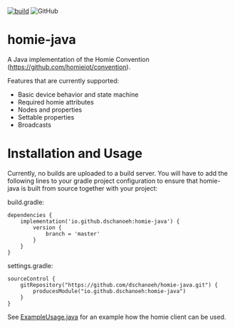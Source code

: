 
[![build](https://github.com/dschanoeh/homie-java/actions/workflows/build.yaml/badge.svg)](https://github.com/dschanoeh/homie-java/actions/workflows/build.yaml)
![GitHub](https://img.shields.io/github/license/dschanoeh/homie-java)


# homie-java

A Java implementation of the Homie Convention (https://github.com/homieiot/convention).

Features that are currently supported:
* Basic device behavior and state machine
* Required homie attributes
* Nodes and properties
* Settable properties
* Broadcasts

Installation and Usage
====

Currently, no builds are uploaded to a build server. You will have to add the following lines to your gradle
project configuration to ensure that homie-java is built from source together with your project:

build.gradle:
```
dependencies {
    implementation('io.github.dschanoeh:homie-java') {
        version {
            branch = 'master'
        }
    }
}
```

settings.gradle:
```
sourceControl {
    gitRepository("https://github.com/dschanoeh/homie-java.git") {
        producesModule("io.github.dschanoeh:homie-java")
    }
}
```


See [ExampleUsage.java](https://github.com/dschanoeh/homie-java/blob/master/src/test/java/io/github/dschanoeh/homie_java/ExampleUsage.java)
for an example how the homie client can be used.
